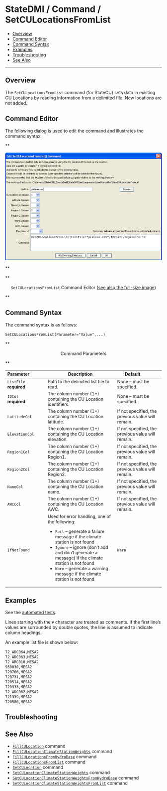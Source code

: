 # StateDMI / Command / SetCULocationsFromList #

* [Overview](#overview)
* [Command Editor](#command-editor)
* [Command Syntax](#command-syntax)
* [Examples](#examples)
* [Troubleshooting](#troubleshooting)
* [See Also](#see-also)

-------------------------

## Overview ##

The `SetCULocationsFromList` command (for StateCU)
sets data in existing CU Locations by reading information from a delimited file.  New locations are not added.

## Command Editor ##

The following dialog is used to edit the command and illustrates the command syntax.

**<p style="text-align: center;">
![SetCULocationsFromList](SetCULocationsFromList.png)
</p>**

**<p style="text-align: center;">
`SetCULocationsFromList` Command Editor (<a href="../SetCULocationsFromList.png">see also the full-size image</a>)
</p>**

## Command Syntax ##

The command syntax is as follows:

```text
SetCULocationsFromList(Parameter="Value",...)
```
**<p style="text-align: center;">
Command Parameters
</p>**

| **Parameter**&nbsp;&nbsp;&nbsp;&nbsp;&nbsp;&nbsp;&nbsp;&nbsp;&nbsp;&nbsp;&nbsp;&nbsp; | **Description** | **Default**&nbsp;&nbsp;&nbsp;&nbsp;&nbsp;&nbsp;&nbsp;&nbsp;&nbsp;&nbsp; |
| --------------|-----------------|----------------- |
| `ListFile`<br>**required** | Path to the delimited list file to read. | None – must be specified. |
| `IDCol`<br>**required** | The column number (1+) containing the CU Location identifiers. | None – must be specified. |
| `LatitudeCol` | The column number (1+) containing the CU Location latitude. | If not specified, the previous value will remain. |
| `ElevationCol` | The column number (1+) containing the CU Location elevation. | If not specified, the previous value will remain. |
| `Region1Col` | The column number (1+) containing the CU Location Region1. | If not specified, the previous value will remain. |
| `Region2Col` | The column number (1+) containing the CU Location Region2. | If not specified, the previous value will remain. |
| `NameCol` | The column number (1+) containing the CU Location name. | If not specified, the previous value will remain. |
| `AWCCol` | The column number (1+) containing the CU Location AWC. | If not specified, the previous value will remain. |
| `IfNotFound` | Used for error handling, one of the following:<ul><li>`Fail` – generate a failure message if the climate station is not found</li><li>`Ignore` – ignore (don’t add and don’t generate a message) if the climate station is not found</li><li>`Warn` – generate a warning message if the climate station is not found</li></ul> | `Warn` |

## Examples ##

See the [automated tests](https://github.com/OpenCDSS/cdss-app-statedmi-test/tree/master/test/regression/commands/SetCULocationsFromList).

Lines starting with the `#` character are treated as comments.  If the first line’s values are surrounded by double quotes, the line is assumed to indicate column headings.

An example list file is shown below:
```
72_ADC064,MESA2
72_ADC063,MESA2
72_ARC010,MESA2
950030,MESA2
720766,MESA2
720731,MESA2
720514,MESA2
720933,MESA2
72_ADC062,MESA2
721339,MESA2
720580,MESA2
```

## Troubleshooting ##

## See Also ##

* [`FillCULocation`](../FillCULocation/FillCULocation.md) command
* [`FillCULocationClimateStationWeights`](../FillCULocationClimateStationWeights/FillCULocationClimateStationWeights.md) command
* [`FillCULocationsFromHydroBase`](../FillCULocationsFromHydroBase/FillCULocationsFromHydroBase.md) command
* [`FillCULocationsFromList`](../FillCULocationsFromList/FillCULocationsFromList.md) command
* [`SetCULocation`](../SetCULocation/SetCULocation.md) command
* [`SetCULocationClimateStationWeights`](../SetCULocationClimateStationWeights/SetCULocationClimateStationWeights.md) command
* [`SetCULocationClimateStationWeightsFromHydroBase`](../SetCULocationClimateStationWeightsFromHydroBase/SetCULocationClimateStationWeightsFromHydroBase.md) command
* [`SetCULocationClimateStationWeightsFromList`](../SetCULocationClimateStationWeightsFromList/SetCULocationClimateStationWeightsFromList.md) command
